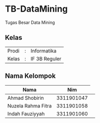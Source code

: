 # TB-DataMining
Tugas Besar Data Mining

## Kelas
<table>
    <tbody>
        <tr>
            <td>Prodi</td>
            <td>:</td>
            <td>Informatika</td>
        </tr>
        <tr>
            <td>Kelas</td>
            <td>:</td>
            <td>IF 3B Reguler</td>
        </tr>
    </tbody>
</table>

## Nama Kelompok
<table>
    <thead>
        <tr>
            <th>Nama</th>
            <th>Nim</th>
        </tr>
    </thead>
    <tbody>
        <tr>
            <td>Ahmad Shobirin</td>
            <td>3311901047<td>
        <tr>
        <tr>
            <td>Nuzela Rahma Fitra</td>
            <td>3311901058<td>
        <tr>
        <tr>
            <td>Indah Fauziyyah</td>
            <td>3311901060<td>
        <tr>
    </tbody>
</table>
